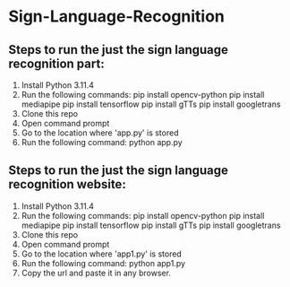 # Sign-Language-Recognition

## Steps to run the just the sign language recognition part:

1. Install Python 3.11.4
2. Run the following commands:
  pip install opencv-python
  pip install mediapipe
  pip install tensorflow
  pip install gTTs
  pip install googletrans
3. Clone this repo
4. Open command prompt
5. Go to the location where 'app.py' is stored
6. Run the following command: python app.py

## Steps to run the just the sign language recognition website:

1. Install Python 3.11.4
2. Run the following commands:
  pip install opencv-python
  pip install mediapipe
  pip install tensorflow
  pip install gTTs
  pip install googletrans
3. Clone this repo
4. Open command prompt
5. Go to the location where 'app1.py' is stored
6. Run the following command: python app1.py
7. Copy the url and paste it in any browser.
